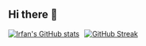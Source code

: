 ## Hi there 👋

<div align="left" style="display: flex; gap: 10px;">
  <a href="https://github.com/anuraghazra/github-readme-stats#gh-dark-mode-only">
    <img src="https://github-readme-stats.vercel.app/api?username=irfanghapar&show_icons=true&bg_color=EB545400&theme=vue-dark&border_radius=1.0&border_color=3D3F4E" alt="Irfan's GitHub stats" />
  </a>
  <a href="https://git.io/streak-stats">
    <img src="https://streak-stats.demolab.com?user=irfanghapar&theme=vue-dark&border_radius=1&card_width=380&card_height=100&sideNums=E7EAEB&background=EB545400&currStreakNum=ECECEC&ring=1DAA67&fire=FF8C39&border=263735&hide_total_contributions=true" alt="GitHub Streak" />
  </a>
</div>

###
